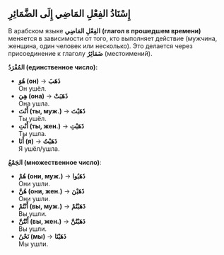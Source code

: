﻿إِسْنَادُ الفِعْلِ المَاضِي إِلَى الضَّمَائِرِ
---
В арабском языке **الفِعْلِ المَاضِي** **(глагол в прошедшем времени)** меняется в зависимости от того, кто выполняет действие (мужчина, женщина, один человек или несколько). Это делается через присоединение к глаголу **ضَمَائِرُ** (местоимений).


**المُفْرَدُ (единственное число):**

-   **هُوَ (он)** → **ذَهَبَ**  
    Он ушёл.
-   **هِيَ (она)** → **ذَهَبَتْ**  
   Она ушла.
-   **أَنْتَ (ты, муж.)** → **ذَهَبْتَ**  
    Ты ушёл.
-   **أَنْتِ (ты, жен.)** → **ذَهَبْتِ**  
    Ты ушла.
-   **أَنَا (я)** → **ذَهَبْتُ**  
    Я ушёл/ушла.
    

 **الجَمْعُ (множественное число)**:

-   **هُمْ (они, муж.)** → **ذَهَبُوا**  
    Они ушли.
-   **هُنَّ (они, жен.)** → **ذَهَبْنَ**  
    Они ушли.
-   **أَنْتُمْ (вы, муж.)** → **ذَهَبْتُمْ**  
    Вы ушли.
-   **أَنْتُنَّ (вы, жен.)** → **ذَهَبْتُنَّ**  
    Вы ушли.
-   **نَحْنُ (мы)** → **ذَهَبْنَا**  
   Мы ушли.
    

